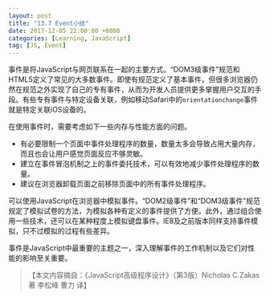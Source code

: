 ```yaml
---
layout: post
title: "13.7 Event小结"
date: 2017-12-05 22:00:00 +0800
categories: [Learning, JavaScript]
tag: [JS, Event]
---
```


事件是将JavaScript与网页联系在一起的主要方式。“DOM3级事件”规范和HTML5定义了常见的大多数事件。即使有规范定义了基本事件，但很多浏览器仍然在规范之外实现了自己的专有事件，从而为开发人员提供更多掌握用户交互的手段。有些专有事件与特定设备关联，例如移动Safari中的`orientationchange`事件就是特定关联iOS设备的。

在使用事件时，需要考虑如下一些内存与性能方面的问题。
- 有必要限制一个页面中事件处理程序的数量，数量太多会导致占用大量内存，而且也会让用户感觉页面反应不够灵敏。
- 建立在事件冒泡机制之上的事件委托技术，可以有效地减少事件处理程序的数量。
- 建议在浏览器卸载页面之前移除页面中的所有事件处理程序。

可以使用JavaScript在浏览器中模拟事件。“DOM2级事件”和“DOM3级事件”规范规定了模拟试卷的方法，为模拟各种有定义的事件提供了方便。此外，通过组合使用一些技术，还可以在某种程度上模拟键盘事件。IE8及之前版本同样支持事件模拟，只不过模拟的过程有些差异。

事件是JavaScript中最重要的主题之一，深入理解事件的工作机制以及它们对性能的影响至关重要。


>【本文内容摘自：《JavaScript高级程序设计》（第3版）Nicholas C.Zakas 著   李松峰 曹力 译】